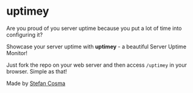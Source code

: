 uptimey
=======

Are you proud of you server uptime because you put a lot of time into configuring it?

Showcase your server uptime with **uptimey** - a beautiful Server Uptime Monitor!

Just fork the repo on your web server and then access `/uptimey` in your browser. Simple as that!

Made by [Stefan Cosma](http://coderbits.com/stefanbc)
